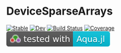 # DeviceSparseArrays

[![Stable](https://img.shields.io/badge/docs-stable-blue.svg)](https://albertomercurio.github.io/DeviceSparseArrays.jl/stable/)
[![Dev](https://img.shields.io/badge/docs-dev-blue.svg)](https://albertomercurio.github.io/DeviceSparseArrays.jl/dev/)
[![Build Status](https://github.com/albertomercurio/DeviceSparseArrays.jl/actions/workflows/CI.yml/badge.svg?branch=main)](https://github.com/albertomercurio/DeviceSparseArrays.jl/actions/workflows/CI.yml?query=branch%3Amain)
[![Coverage](https://codecov.io/gh/albertomercurio/DeviceSparseArrays.jl/branch/main/graph/badge.svg)](https://codecov.io/gh/albertomercurio/DeviceSparseArrays.jl)
[![Aqua](https://raw.githubusercontent.com/JuliaTesting/Aqua.jl/master/badge.svg)](https://github.com/JuliaTesting/Aqua.jl)
